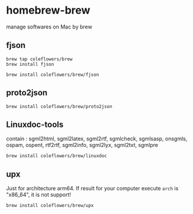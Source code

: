 # homebrew-brew
manage softwares on Mac by brew


## fjson

```
brew tap coleflowers/brew
brew install fjson
```

```
brew install coleflowers/brew/fjson
```

## proto2json

```
brew install coleflowers/brew/proto2json
```

## Linuxdoc-tools

contain : sgml2html, sgml2latex, sgml2rtf, sgmlcheck, sgmlsasp, onsgmls, ospam, ospent, rtf2rtf, sgml2info, sgml2lyx, sgml2txt, sgmlpre

```
brew install coleflowers/brew/linuxdoc
```

## upx

Just for architecture arm64. If result for your computer execute `arch` is "x86_64", it is not support! 

```
brew install coleflowers/brew/upx
```